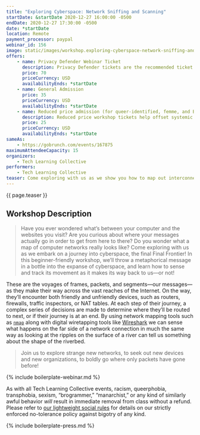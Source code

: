 ```yaml
---
title: "Exploring Cyberspace: Network Sniffing and Scanning"
startDate: &startDate 2020-12-27 16:00:00 -0500
endDate: 2020-12-27 17:30:00 -0500
date: *startDate
location: Remote
payment_processor: paypal
webinar_id: 156
image: static/images/workshop.exploring-cyberspace-network-sniffing-and-scanning.rectangle.jpg
offers:
    - name: Privacy Defender Webinar Ticket
      description: Privacy Defender tickets are the recommended ticket type for those who can afford to help fund the digital security and online privacy advocacy communities with their financial resources, are attending the workshop with the support of their employers or other backers, or have other resources available to them. Purchasing tickets at this level makes it possible for us to offer reduced price tickets to those in need.
      price: 70
      priceCurrency: USD
      availabilityEnds: *startDate
    - name: General Admission
      price: 35
      priceCurrency: USD
      availabilityEnds: *startDate
    - name: Reduced price admission (for queer-identified, femme, and BIPOC people)
      description: Reduced price workshop tickets help offset systemic biases prevalent in society and in the technology sector especially.
      price: 25
      priceCurrency: USD
      availabilityEnds: *startDate
sameAs:
    - https://gobrunch.com/events/167875
maximumAttendeeCapacity: 15
organizers:
    - Tech Learning Collective
performers:
    - Tech Learning Collective
teaser: Come exploring with us as we show you how to map out interconnections between computers, trace packet routes across network gateways, and find information about network operators. In this workshop all about the voyages of frames, packets, and segments, we use tools like `nmap` to send probes into cyberspace and tap into the wire with Wireshark to understand how they function.
---
```


{{ page.teaser }}

## Workshop Description

> Have you ever wondered what&rsquo;s between your computer and the websites you visit? Are you curious about where your messages actually go in order to get from here to there? Do you wonder what a map of computer networks really looks like? Come exploring with us as we embark on a journey into cyberspace, the final Final Frontier! In this beginner-friendly workshop, we&rsquo;ll throw a metaphorical message in a bottle into the expanse of cyberspace, and learn how to sense and track its movement as it makes its way back to us&mdash;or not!
> 
These are the voyages of frames, packets, and segments&mdash;our messages&mdash;as they make their way across the vast reaches of the Internet. On the way, they&rsquo;ll encounter both friendly and unfriendly devices, such as routers, firewalls, traffic inspectors, or NAT tables. At each step of their journey, a complex series of decisions are made to determine where they&rsquo;ll be routed to next, or if their journey is at an end. By using network mapping tools such as [`nmap`](https://nmap.org/) along with digital wiretapping tools like [Wireshark](https://www.wireshark.org/) we can sense what happens on the far side of a network connection in much the same way as looking at the ripples on the surface of a river can tell us something about the shape of the riverbed.
>
> Join us to explore strange new networks, to seek out new devices and new organizations, to boldly go where only packets have gone before!

{% include boilerplate-webinar.md %}

As with all Tech Learning Collective events, racism, queerphobia, transphobia, sexism, &ldquo;brogrammer,&rdquo; &ldquo;manarchist,&rdquo; or any kind of similarly awful behavior *will* result in immediate removal from class without a refund. Please refer to [our lightweight social rules](https://github.com/AnarchoTechNYC/meta/wiki/Social-rules) for details on our strictly enforced no-tolerance policy against bigotry of any kind.

{% include boilerplate-press.md %}
